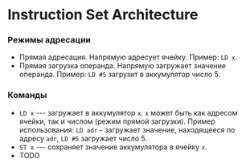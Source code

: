 # Instruction Set Architecture

### Режимы адресации

- Прямая адресация. Напрямую адресует ячейку. Пример: `LD x`.
- Прямая загрузка операнда. Напрямую загружает значение операнда.
Пример: `LD #5` загрузит в аккумулятор число 5.

### Команды

- `LD x` --- загружает в аккумулятор `x`. `x` может быть как адресом ячейки, так и числом (режим прямой загрузки).
Пример использования: `LD adr` - загружает значение, находящееся по адресу `adr`, `LD #5` загружает число 5.
- `ST x` --- сохраняет значение аккумулятора в ячейку `x`.
- TODO
